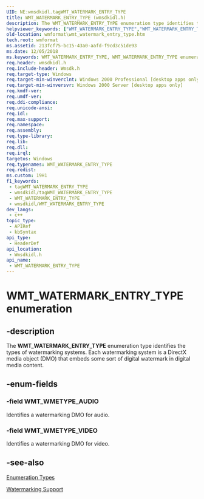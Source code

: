 ```yaml
---
UID: NE:wmsdkidl.tagWMT_WATERMARK_ENTRY_TYPE
title: WMT_WATERMARK_ENTRY_TYPE (wmsdkidl.h)
description: The WMT_WATERMARK_ENTRY_TYPE enumeration type identifies the types of watermarking systems. Each watermarking system is a DirectX media object (DMO) that embeds some sort of digital watermark in digital media content.
helpviewer_keywords: ["WMT_WATERMARK_ENTRY_TYPE","WMT_WATERMARK_ENTRY_TYPE enumeration [windows Media Format]","WMT_WMETYPE_AUDIO","WMT_WMETYPE_VIDEO","wmformat.wmt_watermark_entry_type","wmsdkidl/WMT_WATERMARK_ENTRY_TYPE","wmsdkidl/WMT_WMETYPE_AUDIO","wmsdkidl/WMT_WMETYPE_VIDEO"]
old-location: wmformat\wmt_watermark_entry_type.htm
tech.root: wmformat
ms.assetid: 213fcf75-bc15-43a0-aafd-f9cd3c51de93
ms.date: 12/05/2018
ms.keywords: WMT_WATERMARK_ENTRY_TYPE, WMT_WATERMARK_ENTRY_TYPE enumeration [windows Media Format], WMT_WMETYPE_AUDIO, WMT_WMETYPE_VIDEO, wmformat.wmt_watermark_entry_type, wmsdkidl/WMT_WATERMARK_ENTRY_TYPE, wmsdkidl/WMT_WMETYPE_AUDIO, wmsdkidl/WMT_WMETYPE_VIDEO
req.header: wmsdkidl.h
req.include-header: Wmsdk.h
req.target-type: Windows
req.target-min-winverclnt: Windows 2000 Professional [desktop apps only],Windows Media Format 9 Series SDK, or later versions of the SDK
req.target-min-winversvr: Windows 2000 Server [desktop apps only]
req.kmdf-ver: 
req.umdf-ver: 
req.ddi-compliance: 
req.unicode-ansi: 
req.idl: 
req.max-support: 
req.namespace: 
req.assembly: 
req.type-library: 
req.lib: 
req.dll: 
req.irql: 
targetos: Windows
req.typenames: WMT_WATERMARK_ENTRY_TYPE
req.redist: 
ms.custom: 19H1
f1_keywords:
 - tagWMT_WATERMARK_ENTRY_TYPE
 - wmsdkidl/tagWMT_WATERMARK_ENTRY_TYPE
 - WMT_WATERMARK_ENTRY_TYPE
 - wmsdkidl/WMT_WATERMARK_ENTRY_TYPE
dev_langs:
 - c++
topic_type:
 - APIRef
 - kbSyntax
api_type:
 - HeaderDef
api_location:
 - Wmsdkidl.h
api_name:
 - WMT_WATERMARK_ENTRY_TYPE
---
```


# WMT_WATERMARK_ENTRY_TYPE enumeration


## -description

The <b>WMT_WATERMARK_ENTRY_TYPE</b> enumeration type identifies the types of watermarking systems. Each watermarking system is a DirectX media object (DMO) that embeds some sort of digital watermark in digital media content.

## -enum-fields

### -field WMT_WMETYPE_AUDIO

Identifies a watermarking DMO for audio.

### -field WMT_WMETYPE_VIDEO

Identifies a watermarking DMO for video.

## -see-also

<a href="/windows/desktop/wmformat/enumeration-types">Enumeration Types</a>



<a href="/windows/desktop/wmformat/watermarking-support">Watermarking Support</a>